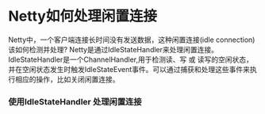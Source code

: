 # Netty如何处理闲置连接
Netty中，一个客户端连接长时间没有发送数据，这种闲置连接(idle connection) 该如何检测并处理? Netty是通过IdleStateHandler来处理闲置连接。IdleStateHandler是一个ChannelHandler,用于检测读、写 或 读写的空闲状态，并在空闲状态发生时触发IdleStateEvent事件。可以通过捕获和处理这些事件来执行相应的操作，比如关闭闲置连接。

### 使用IdleStateHandler 处理闲置连接
